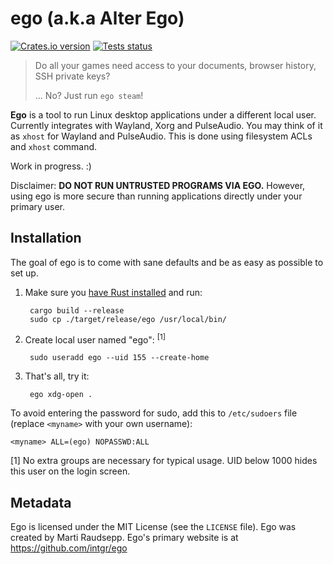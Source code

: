 ego (a.k.a Alter Ego)
=====================

[![Crates.io version](https://img.shields.io/crates/v/alter-ego.svg)](https://crates.io/crates/alter-ego)
[![Tests status](https://github.com/intgr/ego/workflows/Tests/badge.svg?branch=master)](https://github.com/intgr/ego/actions?query=workflow:Tests)

> Do all your games need access to your documents, browser history, SSH private keys?
>
> ... No? Just run `ego steam`!

**Ego** is a tool to run Linux desktop applications under a different local user. Currently
integrates with Wayland, Xorg and PulseAudio. You may think of it as `xhost` for Wayland and
PulseAudio. This is done using filesystem ACLs and `xhost` command.

Work in progress. :)

Disclaimer: **DO NOT RUN UNTRUSTED PROGRAMS VIA EGO.** However, using ego is more secure than
running applications directly under your primary user.

Installation
------------
The goal of ego is to come with sane defaults and be as easy as possible to set up.

1. Make sure you [have Rust installed](https://www.rust-lang.org/tools/install) and run:

        cargo build --release
        sudo cp ./target/release/ego /usr/local/bin/

2. Create local user named "ego": <sup>[1]</sup>

        sudo useradd ego --uid 155 --create-home

3. That's all, try it:

        ego xdg-open .

To avoid entering the password for sudo, add this to `/etc/sudoers` file (replace `<myname>` with
your own username):

    <myname> ALL=(ego) NOPASSWD:ALL

[1] No extra groups are necessary for typical usage. UID below 1000 hides this user on the login
    screen.

Metadata
--------
Ego is licensed under the MIT License (see the `LICENSE` file). Ego was created by Marti Raudsepp.
Ego's primary website is at https://github.com/intgr/ego
